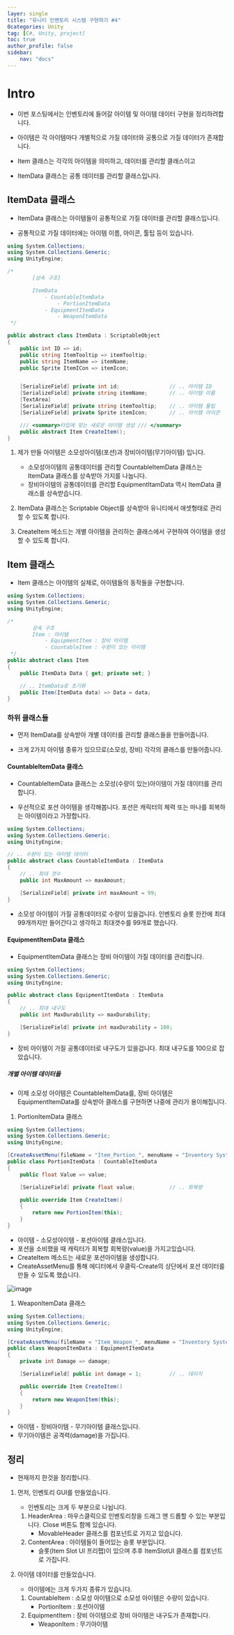 ```yaml
---
layer: single
title: "유니티 인벤토리 시스템 구현하기 #4"
0categories: Unity
tag: [C#, Unity, project]
toc: true
author_profile: false
sidebar: 
    nav: "docs"
---
```



# Intro

- 이번 포스팅에서는 인벤토리에 들어갈 아이템 및 아이템 데이터 구현을 정리하려합니다.

- 아이템은 각 아이템마다 개별적으로 가질 데이터와 공통으로 가질 데이터가 존재합니다.

- Item 클래스는 각각의 아이템을 의미하고, 데이터를 관리할 클래스이고

- ItemData 클래스는 공통 데이터를 관리할 클래스입니다.


## ItemData 클래스

- ItemData 클래스는 아이템들이 공통적으로 가질 데이터를 관리할 클래스입니다.

- 공통적으로 가질 데이터에는 아이템 이름, 아이콘, 툴팁 등이 있습니다.     



```c#
using System.Collections;
using System.Collections.Generic;
using UnityEngine;

/*
        [상속 구조]

        ItemData
            - CountableItemData
                - PortionItemData
            - EquipmentItemData
                - WeaponItemData
 */ 

public abstract class ItemData : ScriptableObject
{
    public int ID => id;                        
    public string ItemTooltip => itemTooltip;
    public string ItemName => itemName;
    public Sprite ItemICon => itemIcon;         


    [SerializeField] private int id;                // .. 아이템 ID
    [SerializeField] private string itemName;       // .. 아이템 이름
    [TextArea]
    [SerializeField] private string itemTooltip;    // .. 아이템 툴팁 
    [SerializeField] private Sprite itemIcon;       // .. 아이템 아이콘

    /// <summary>타입에 맞는 새로운 아이템 생성 /// </summary>
    public abstract Item CreateItem();
}

```

1. 제가 만들 아이템은 소모성아이템(포션)과 장비아이템(무기아이템) 입니다.
    - 소모성아이템의 공통데이터를 관리할 CountableItemData 클래스는 ItemData 클래스를 상속받아 가지를 나눕니다.
    - 장비아이템의 공통데이터를 관리할 EquipmentItamData 역시 ItemData 클래스를 상속받습니다.

1. ItemData 클래스는 Scriptable Object를 상속받아 유니티에서 애셋형태로 관리할 수 있도록 합니다.

1. CreateItem 메소드는 개별 아이템을 관리하는 클래스에서 구현하여 아이템을 생성할 수 있도록 합니다.



## Item 클래스

- Item 클래스는 아이템의 실체로, 아이템들의 동작들을 구현합니다.

```c#
using System.Collections;
using System.Collections.Generic;
using UnityEngine;

/*
        상속 구조
        Item : 아이템
            - EquipmentItem : 장비 아이템
            - CountableItem : 수량이 있는 아이템
 */
public abstract class Item 
{
    public ItemData Data { get; private set; }

    // .. ItemData로 초기화
    public Item(ItemData data) => Data = data;
}
```
    

### 하위 클래스들

- 먼저 ItemData를 상속받아 개별 데이터를 관리할 클래스들을 만들어줍니다.

- 크게 2가지 아이템 종류가 있으므로(소모성, 장비) 각각의 클래스를 만들어줍니다.


#### CountableItemData 클래스

- CountableItemData 클래스는 소모성(수량이 있는)아이템이 가질 데이터를 관리합니다.

- 우선적으로 포션 아이템을 생각해봅니다. 포션은 캐릭터의 체력 또는 마나를 회복하는 아이템이라고 가정합니다.

```c#
using System.Collections;
using System.Collections.Generic;
using UnityEngine;

// .. 수량이 있는 아이템 데이터
public abstract class CountableItemData : ItemData
{
    // .. 최대 갯수
    public int MaxAmount => maxAmount;

    [SerializeField] private int maxAmount = 99;
}

```

- 소모성 아이템이 가질 공통데이터로 수량이 있을겁니다. 인벤토리 슬롯 한칸에 최대 99개까지만 들어간다고 생각하고 최대갯수를 99개로 했습니다.


#### EquipmentItemData 클래스

- EquipmentItemData 클래스는 장비 아이템이 가질 데이터를 관리합니다.

```c#
using System.Collections;
using System.Collections.Generic;
using UnityEngine;

public abstract class EquipmentItemData : ItemData
{
    // .. 최대 내구도
    public int MaxDurability => maxDurability;

    [SerializeField] private int maxDurability = 100;
}

```

- 장비 아이템이 가질 공통데이터로 내구도가 있을겁니다. 최대 내구도를 100으로 잡았습니다.

##### 개별 아이템 데이터들

- 이제 소모성 아이템은 CountableItemData를, 장비 아이템은 EquipmentItemData를 상속받아 클래스를 구현하면 나중에 관리가 용이해집니다.

1. PortionItemData 클래스

```c#
using System.Collections;
using System.Collections.Generic;
using UnityEngine;

[CreateAssetMenu(fileName = "Item_Portion_", menuName = "Inventory System/Item Data/Portion", order = 3)]
public class PortionItemData : CountableItemData
{
    public float Value => value;

    [SerializeField] private float value;           // .. 회복량

    public override Item CreateItem()
    {
        return new PortionItem(this);
    }
}

```

- 아이템 - 소모성아이템 - 포션아이템 클래스입니다.
- 포션을 소비했을 때 캐릭터가 회복할 회복량(value)을 가지고있습니다.
- CreateItem 메소드는 새로운 포션아이템을 생성합니다.
- CreateAssetMenu를 통해 에디터에서 우클릭-Create의 상단에서 포션 데이터를 만들 수 있도록 했습니다.

![image](/images/2024/2024-07-08/capture_1.PNG)


1. WeaponItemData 클래스

```c#
using System.Collections;
using System.Collections.Generic;
using UnityEngine;

[CreateAssetMenu(fileName = "Item_Weapon_", menuName = "Inventory System/Item Data/Weaopn", order = 1)]
public class WeaponItemData : EquipmentItemData
{
    private int Damage => damage;

    [SerializeField] public int damage = 1;         // .. 데미지

    public override Item CreateItem()
    {
        return new WeaponItem(this);
    }
}

```

- 아이템 - 장비아이템 - 무기아이템 클래스입니다.
- 무기아이템은 공격력(damage)을 가집니다. 



## 정리

- 현재까지 한것을 정리합니다.

1. 먼저, 인벤토리 GUI를 만들었습니다. 
    - 인벤토리는 크게 두 부분으로 나뉩니다.
    1. HeaderArea : 마우스클릭으로 인벤토리창을 드래그 앤 드롭할 수 있는 부분입니다. Close 버튼도 함께 있습니다.
        - MovableHeader 클래스를 컴포넌트로 가지고 있습니다.
    1. ContentArea : 아이템들이 들어있는 슬롯 부분입니다.
        - 슬롯(Item Slot UI 프리팹)이 있으며 추후 ItemSlotUI 클래스를 컴포넌트로 가집니다.

1. 아이템 데이터를 만들었습니다.
    - 아이템에는 크게 두가지 종류가 있습니다.
    1. CountableItem : 소모성 아이템으로 소모성 아이템은 수량이 있습니다.
        - PortionItem : 포션아이템
    2. EquipmentItem : 장비 아이템으로 장비 아이템은 내구도가 존재합니다.
        - WeaponItem : 무기아이템
